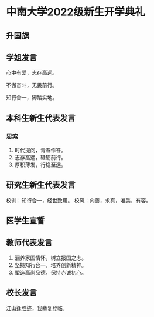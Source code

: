 # 中南大学2022级新生开学典礼

## 升国旗

## 学姐发言

心中有爱，志存高远。

不懈奋斗，无畏前行。

知行合一，脚踏实地。

## 本科生新生代表发言

### 思索

1. 时代提问，青春作答。
2. 志存高远，砥砺前行。
3. 厚积薄发，行稳至远。

## 研究生新生代表发言

校训：知行合一，经世致用。
校风：向善，求真，唯美，有容。

## 医学生宣誓

## 教师代表发言

1. 涵养家国情怀，树立报国之志。
2. 坚持知行合一，培养创新精神。
3. 塑造高尚品德，保持赤诚初心。

## 校长发言

江山逢胜迹，我辈复登临。
